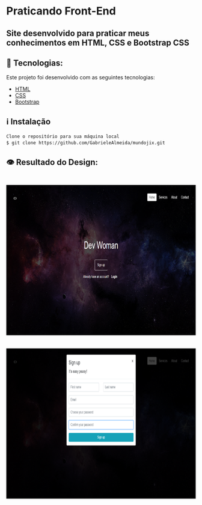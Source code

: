 # Praticando Front-End

## Site desenvolvido para praticar meus conhecimentos em HTML, CSS e Bootstrap CSS

## :rocket: Tecnologias:

Este projeto foi desenvolvido com as seguintes tecnologias:

- [HTML](https://www.w3schools.com/html/)
- [CSS](https://www.w3schools.com/css/)
- [Bootstrap](https://getbootstrap.com/docs/5.1/getting-started/introduction/)

## :information_source: Instalação

```bash
Clone o repositório para sua máquina local
$ git clone https://github.com/GabrieleAlmeida/mundojix.git

```

## 👁️ Resultado do Design:

<h1 align="center">

<img src="https://github.com/GabrieleAlmeida/Praticando/blob/main/imagens/praticando.png"
    height="400">

<img src="https://github.com/GabrieleAlmeida/Praticando/blob/main/imagens/praticando-signiup.png"
    height="400">
    
</h1>


